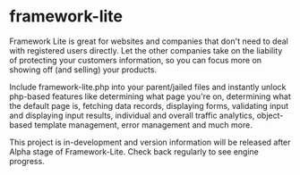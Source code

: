 # framework-lite

Framework Lite is great for websites and companies that don't need to deal with registered users directly.
Let the other companies take on the liability of protecting your customers information, so you can focus more on showing off (and selling) your products.

Include framework-lite.php into your parent/jailed files and instantly unlock php-based features like determining what page you're on, determining what the default page is, fetching data records, displaying forms, validating input and displaying input results, individual and overall traffic analytics, object-based template management, error management and much more.


This project is in-development and version information will be released after Alpha stage of Framework-Lite.
Check back regularly to see engine progress.
